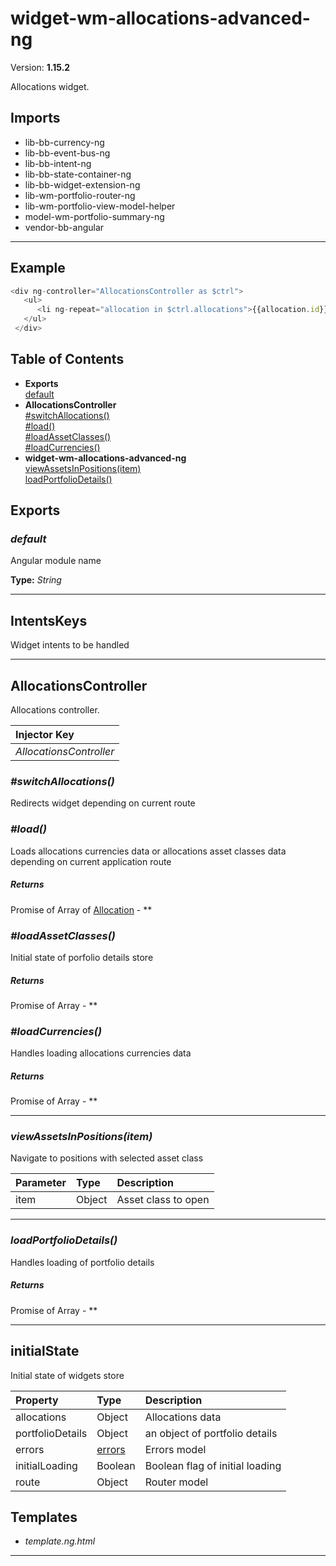 # widget-wm-allocations-advanced-ng


Version: **1.15.2**

Allocations widget.

## Imports

* lib-bb-currency-ng
* lib-bb-event-bus-ng
* lib-bb-intent-ng
* lib-bb-state-container-ng
* lib-bb-widget-extension-ng
* lib-wm-portfolio-router-ng
* lib-wm-portfolio-view-model-helper
* model-wm-portfolio-summary-ng
* vendor-bb-angular

---

## Example

```javascript
<div ng-controller="AllocationsController as $ctrl">
   <ul>
      <li ng-repeat="allocation in $ctrl.allocations">{{allocation.id}}</li>
   </ul>
 </div>
```

## Table of Contents
- **Exports**<br/>    <a href="#default">default</a><br/>
- **AllocationsController**<br/>    <a href="#AllocationsController_switchAllocations">#switchAllocations()</a><br/>    <a href="#AllocationsController_load">#load()</a><br/>    <a href="#AllocationsController_loadAssetClasses">#loadAssetClasses()</a><br/>    <a href="#AllocationsController_loadCurrencies">#loadCurrencies()</a><br/>
- **widget-wm-allocations-advanced-ng**<br/>    <a href="#widget-wm-allocations-advanced-ngviewAssetsInPositions">viewAssetsInPositions(item)</a><br/>    <a href="#widget-wm-allocations-advanced-ngloadPortfolioDetails">loadPortfolioDetails()</a><br/>

## Exports

### <a name="default"></a>*default*

Angular module name

**Type:** *String*


---

## IntentsKeys

Widget intents to be handled

---

## AllocationsController

Allocations controller.

| Injector Key |
| :-- |
| *AllocationsController* |


### <a name="AllocationsController_switchAllocations"></a>*#switchAllocations()*

Redirects widget depending on current route

### <a name="AllocationsController_load"></a>*#load()*

Loads allocations currencies data or allocations asset classes
 data depending on current application route

##### Returns

Promise of Array of [Allocation](#Allocation) - **

### <a name="AllocationsController_loadAssetClasses"></a>*#loadAssetClasses()*

Initial state of porfolio details store

##### Returns

Promise of Array - **

### <a name="AllocationsController_loadCurrencies"></a>*#loadCurrencies()*

Handles loading allocations currencies data

##### Returns

Promise of Array - **

---

### <a name="widget-wm-allocations-advanced-ngviewAssetsInPositions"></a>*viewAssetsInPositions(item)*

Navigate to positions with selected asset class

| Parameter | Type | Description |
| :-- | :-- | :-- |
| item | Object | Asset class to open |

---

### <a name="widget-wm-allocations-advanced-ngloadPortfolioDetails"></a>*loadPortfolioDetails()*

Handles loading of portfolio details

##### Returns

Promise of Array - **

---

## initialState

Initial state of widgets store

| Property | Type | Description |
| :-- | :-- | :-- |
| allocations | Object | Allocations data |
| portfolioDetails | Object | an object of portfolio details |
| errors | [errors](#errors) | Errors model |
| initialLoading | Boolean | Boolean flag of initial loading |
| route | Object | Router model |

## Templates

* *template.ng.html*

---
